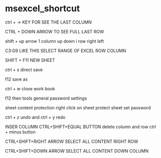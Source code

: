 # msexcel_shortcut
ctrl + -> KEY FOR SEE THE LAST COLUMN 

CTRL + DOWN ARROW TO SEE FULL LAST ROW

shift + up arrow 1 column up down i row right left

C3:G9 LIKE THIS SELECT RANGE OF EXCEL ROW COLUMN

SHIFT + F11 NEW SHEET

ctrl + s direct save 

f12 save as

ctrl + w close work book

f12 then tools general password settings

sheet content protection right click on sheet protect sheet set password 

ctrl + z undo and ctrl + y redo 

INSER COLUMN CTRL+SHIFT+EQUAL BUTTON delete column and row ctrl + minus button

CTRL+SHIFT+RIGHT ARROW SELECT ALL CONTENT RIGHT ROW

CTRL+SHIFT+DOWN ARROW SELECT ALL CONTENT DOWN COLUMN

